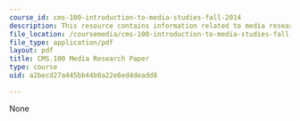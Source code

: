 ```yaml
---
course_id: cms-100-introduction-to-media-studies-fall-2014
description: This resource contains information related to media research paper.
file_location: /coursemedia/cms-100-introduction-to-media-studies-fall-2014/a2becd27a445bb44b0a22e6ed4deadd8_MITCMS_100F14_MdaRe_Std_Ex.pdf
file_type: application/pdf
layout: pdf
title: CMS.100 Media Research Paper
type: course
uid: a2becd27a445bb44b0a22e6ed4deadd8

---
```

None